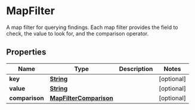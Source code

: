 

# MapFilter

A map filter for querying findings. Each map filter provides the field to check, the value to look for, and the comparison operator.

## Properties

| Name | Type | Description | Notes |
|------------ | ------------- | ------------- | -------------|
|**key** | [**String**](String.md) |  |  [optional] |
|**value** | [**String**](String.md) |  |  [optional] |
|**comparison** | [**MapFilterComparison**](MapFilterComparison.md) |  |  [optional] |



